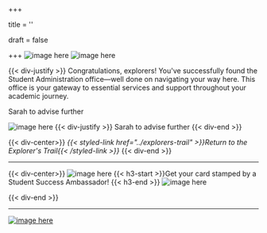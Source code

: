 +++

title = ''

draft = false

+++
![image here](../images/explorer-4.png#center)
![image here](../images/admin-adventure.png#center)


{{< div-justify >}}
Congratulations, explorers! You've successfully found the Student Administration office—well done on navigating your way here. This office is your gateway to essential services and support throughout your academic journey.

Sarah to advise further

![image here](../images/quest-icon-bonus.png#right)
{{< div-justify >}}
Sarah to advise further
{{< div-end >}}

{{< div-center>}}
*{{< styled-link href="../explorers-trail" >}}Return to the Explorer's Trail{{< /styled-link >}}*
{{< div-end >}}

___
{{< div-center>}}
![image here](../images/dont-forget.png#center)
 {{< h3-start >}}Get your card stamped by a Student Success Ambassador! {{< h3-end >}}
![image here](../images/stamp-card.png#center)

{{< div-end >}}

___

[![image here](../images/lost-icon.png#center)](../lost)
